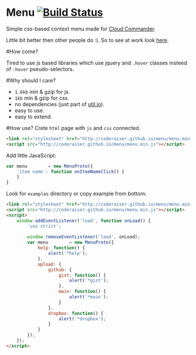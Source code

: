 Menu [![Build Status][BuildStatusIMGURL]][BuildStatusURL]
====
[BuildStatusURL]:           https://travis-ci.org/coderaiser/menu  "Build Status"
[BuildStatusIMGURL]:        https://api.travis-ci.org/coderaiser/menu.png?branch=gh-pages

Simple css-based context menu made for [Cloud Commander](http://cloudcmd.io).

Little bit better then other people do :).
So to see at work look [here](http://jsfiddle.net/coderaiser/mAUUz/).

#How come?

Tired to use js based libraries which use jquery and `.hover` classes insteed of `:hover` pseudo-selectors.

#Why should I care?

- `1.6kb` min & gzip for js.
- `1kb` min & gzip  for css.
- no dependencies (just part of [util.io](http://coderaiser.github.io/util.io)).
- easy to use.
- easy to extend.

#How use?
Crete `html` page with `js` and `css` connected.

```html
<link rel="stylesheet" href="http://coderaiser.github.io/menu/menu.min.css">
<script src="http://coderaiser.github.io/menu/menu.min.js"></script>
```

Add little JavaScript:
```js
var menu        = new MenuProto({
    'item name': function onItemNameClick() {
    }
}
```

Look for `examples` directory or copy example from bottom:

```html
<link rel="stylesheet" href="http://coderaiser.github.io/menu/menu.min.css">
<script src="http://coderaiser.github.io/menu/menu.min.js"></script>
<script>
    window.addEventListener('load', function onLoad() {
        'use strict';
        
        window.removeEventListener('load', onLoad);
        var menu        = new MenuProto({
            help: function() {
                alert('*help');
            },
            upload: {
                github: {
                    gist: function() {
                        alert('*gist');
                    },
                    main: function() {
                        alert('*main');
                    }
                },
                dropbox: function() {
                    alert('*dropbox');
                }
            }
        });
    });
</script>
```
